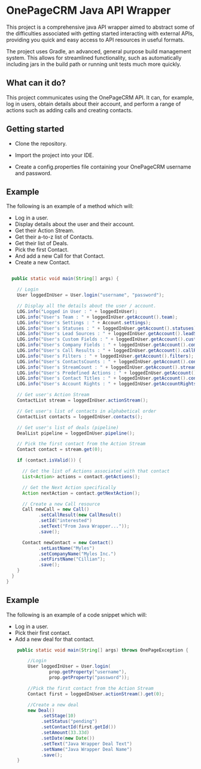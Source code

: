 # OnePageCRM Java API Wrapper
This project is a comprehensive java API wrapper aimed to abstract some of the difficulties associated with getting started interacting with external APIs, providing you quick and easy access to API resources in useful formats.

The project uses Gradle, an advanced, general purpose build management system.  This allows for streamlined functionality, such as automatically including jars in the build path or running unit tests much more quickly.

## What can it do?
This project communicates using the OnePageCRM API.  It can, for example, log in users, obtain details about their account, and perform a range of actions such as adding calls and creating contacts.

## Getting started

- Clone the repository.

- Import the project into your IDE.

- Create a config.properties file containing your OnePageCRM username and password.

## Example
The following is an example of a method which will:
- Log in a user.
- Display details about the user and their account.
- Get their Action Stream.
- Get their a-to-z list of Contacts.
- Get their list of Deals.
- Pick the first Contact. 
- And add a new Call for that Contact.
- Create a new Contact.

```java

  public static void main(String[] args) {

    // Login 
    User loggedInUser = User.login("username", "password");

    // Display all the details about the user / account.
    LOG.info("Logged in User : " + loggedInUser);
    LOG.info("User's Team : " + loggedInUser.getAccount().team);
    LOG.info("User's Settings : " + Account.settings);
    LOG.info("User's Statuses : " + loggedInUser.getAccount().statuses);
    LOG.info("User's Lead Sources : " + loggedInUser.getAccount().leadSources);
    LOG.info("User's Custom Fields : " + loggedInUser.getAccount().customFields);
    LOG.info("User's Company Fields : " + loggedInUser.getAccount().companyFields);
    LOG.info("User's Call Results : " + loggedInUser.getAccount().callResults);
    LOG.info("User's Filters : " + loggedInUser.getAccount().filters);
    LOG.info("User's ContactsCounts : " + loggedInUser.getAccount().contactsCount);
    LOG.info("User's StreamCount : " + loggedInUser.getAccount().streamCount);
    LOG.info("User's Predefined Actions : " + loggedInUser.getAccount().predefinedActions);
    LOG.info("User's Contact Titles : " + loggedInUser.getAccount().contactTitles);
    LOG.info("User's Account Rights : " + loggedInUser.getAccountRights());

    // Get user's Action Stream
    ContactList stream = loggedInUser.actionStream();

    // Get user's list of contacts in alphabetical order
    ContactList contacts = loggedInUser.contacts();

    // Get user's list of deals (pipeline)
    DealList pipeline = loggedInUser.pipeline();

    // Pick the first contact from the Action Stream
    Contact contact = stream.get(0);

    if (contact.isValid()) {

      // Get the list of Actions associated with that contact
      List<Action> actions = contact.getActions();

      // Get the Next Action specifically
      Action nextAction = contact.getNextAction();

      // Create a new Call resource
      Call newCall = new Call()
            .setCallResult(new CallResult()
            .setId("interested")
            .setText("From Java Wrapper..."));
            .save();

      Contact newContact = new Contact()
            .setLastName("Myles")
            .setCompanyName("Myles Inc.")
            .setFirstName("Cillian");
            .save();
    }
  }
}
```

## Example
The following is an example of a code snippet which will:
- Log in a user.
- Pick their first contact.
- Add a new deal for that contact.

```java
    public static void main(String[] args) throws OnePageException {

        //Login
        User loggedInUser = User.login(
                prop.getProperty("username"),
                prop.getProperty("password"));

        //Pick the first contact from the Action Stream
        Contact first = loggedInUser.actionStream().get(0);

        //Create a new deal
        new Deal()
             .setStage(10)
             .setStatus("pending")
             .setContactId(first.getId())
             .setAmount(33.33d)
             .setDate(new Date())
             .setText("Java Wrapper Deal Text")
             .setName("Java Wrapper Deal Name")
             .save();
    }
```
